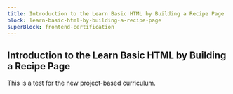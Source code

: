 ```yaml
---
title: Introduction to the Learn Basic HTML by Building a Recipe Page
block: learn-basic-html-by-building-a-recipe-page
superBlock: frontend-certification
---
```


## Introduction to the Learn Basic HTML by Building a Recipe Page

This is a test for the new project-based curriculum.
